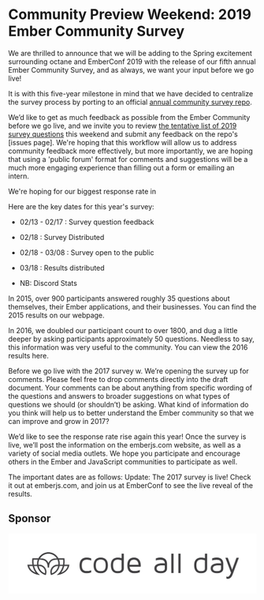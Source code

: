 

# Community Preview Weekend: 2019 Ember Community Survey

We are thrilled to announce that we will be adding to the Spring excitement surrounding octane and EmberConf 2019 with the release of our fifth annual Ember Community Survey, and as always, we want your input before we go live!

It is with this five-year milestone in mind that we have decided to centralize the survey process by porting to an official [annual community survey repo](https://github.com/ember-learn/annual-community-survey).

We’d like to get as much feedback as possible from the Ember Community before we go live, and we invite you to review [the tentative list of 2019 survey questions](https://github.com/ember-learn/annual-community-survey/blob/master/2019/survey-questions.md) this weekend and submit any feedback on the repo's [issues page]. We're hoping that this workflow will allow us to address community feedback more effectively, but more importantly, we are hoping that using a 'public forum' format for comments and suggestions will be a much more engaging experience than filling out a form or emailing an intern.

We're hoping for our biggest response rate in

Here are the key dates for this year's survey: 
* 02/13 - 02/17 : Survey question feedback
* 02/18 : Survey Distributed
* 02/18 - 03/08 : Survey open to the public
* 03/18 : Results distributed



* NB: Discord Stats

In 2015, over 900 participants answered roughly 35 questions about themselves, their Ember applications, and their businesses. You can find the 2015 results on our webpage.

In 2016, we doubled our participant count to over 1800, and dug a little deeper by asking participants approximately 50 questions. Needless to say, this information was very useful to the community. You can view the 2016 results here.

Before we go live with the 2017 survey w. We’re opening the survey up for comments. Please feel free to drop comments directly into the draft document. Your comments can be about anything from specific wording of the questions and answers to broader suggestions on what types of questions we should (or shouldn’t) be asking. What kind of information do you think will help us to better understand the Ember community so that we can improve and grow in 2017?

We’d like to see the response rate rise again this year! Once the survey is live, we’ll post the information on the emberjs.com website, as well as a variety of social media outlets. We hope you participate and encourage others in the Ember and JavaScript communities to participate as well.

The important dates are as follows:
Update: The 2017 survey is live! Check it out at emberjs.com, and join us at EmberConf to see the live reveal of the results.


## Sponsor

![](cad-right.svg)


